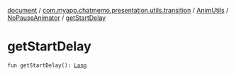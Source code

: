 [document](../../../index.md) / [com.myapp.chatmemo.presentation.utils.transition](../../index.md) / [AnimUtils](../index.md) / [NoPauseAnimator](index.md) / [getStartDelay](./get-start-delay.md)

# getStartDelay

`fun getStartDelay(): `[`Long`](https://kotlinlang.org/api/latest/jvm/stdlib/kotlin/-long/index.html)